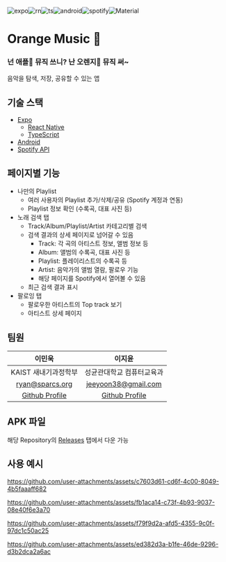 ![expo](https://img.shields.io/badge/Expo-1B1F23?style=for-the-badge&logo=expo&logoColor=white)![rn](https://img.shields.io/badge/React-20232A?style=for-the-badge&logo=react&logoColor=61DAFB)![ts](https://img.shields.io/badge/TypeScript-007ACC?style=for-the-badge&logo=typescript&logoColor=white)![android](https://img.shields.io/badge/Android-3DDC84?style=for-the-badge&logo=android&logoColor=white)![spotify](https://img.shields.io/badge/Spotify-1ED760?&style=for-the-badge&logo=spotify&logoColor=white)![Material](https://img.shields.io/badge/material%20design-757575?style=for-the-badge&logo=material%20design&logoColor=white)

# Orange Music 🍊

### 넌 애플🍎 뮤직 쓰니? 난 오렌지🍊 뮤직 써~

음악을 탐색, 저장, 공유할 수 있는 앱

## 기술 스택

- [Expo](https://expo.dev/accounts/ryan-lee)
  - [React Native](https://reactnative.dev/)
  - [TypeScript](https://www.typescriptlang.org/)
- [Android](https://www.android.com/)
- [Spotify API](https://developer.spotify.com/documentation/web-api)

## 페이지별 기능

- 나만의 Playlist
  - 여러 사용자의 Playlist 추가/삭제/공유 (Spotify 계정과 연동)
  - Playlist 정보 확인 (수록곡, 대표 사진 등)
- 노래 검색 탭
  - Track/Album/Playlist/Artist 카테고리별 검색
  - 검색 결과의 상세 페이지로 넘어갈 수 있음
    - Track: 각 곡의 아티스트 정보, 앨범 정보 등
    - Album: 앨범의 수록곡, 대표 사진 등
    - Playlist: 플레이리스트의 수록곡 등
    - Artist: 음악가의 앨범 열람, 팔로우 기능
    - 해당 페이지를 Spotify에서 열어볼 수 있음
  - 최근 검색 결과 표시
- 팔로잉 탭
  - 팔로우한 아티스트의 Top track 보기
  - 아티스트 상세 페이지

## 팀원

| 이민욱 | 이지윤 |
|:---:|:---:|
| KAIST 새내기과정학부 | 성균관대학교 컴퓨터교육과 |
| ryan@sparcs.org | jeeyoon38@gmail.com |
| [Github Profile](https://github.com/callasio) | [Github Profile](https://github.com/Jeeyoon038) |

## APK 파일

해당 Repository의 [Releases](https://github.com/callasio/madcamp-week-1/releases) 탭에서 다운 가능


## 사용 예시


https://github.com/user-attachments/assets/c7603d61-cd6f-4c00-8049-4b5faaaff682

https://github.com/user-attachments/assets/fb1aca14-c73f-4b93-9037-08e40f6e3a70

https://github.com/user-attachments/assets/f79f9d2a-afd5-4355-9c0f-97dc1c50ac25

https://github.com/user-attachments/assets/ed382d3a-b1fe-46de-9296-d3b2dca2a6ac
